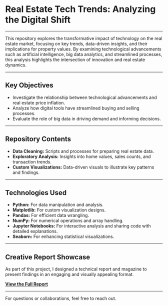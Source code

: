 # Real Estate Tech Trends: Analyzing the Digital Shift

---

This repository explores the transformative impact of technology on the real estate market, focusing on key trends, data-driven insights, and their implications for property values. By examining technological advancements such as artificial intelligence, big data analytics, and streamlined processes, this analysis highlights the intersection of innovation and real estate dynamics.

---

## Key Objectives
- Investigate the relationship between technological advancements and real estate price inflation.
- Analyze how digital tools have streamlined buying and selling processes.
- Evaluate the role of big data in driving demand and informing decisions.

---

## Repository Contents
- **Data Cleaning:** Scripts and processes for preparing real estate data.
- **Exploratory Analysis:** Insights into home values, sales counts, and transaction trends.
- **Custom Visualizations:** Data-driven visuals to illustrate key patterns and findings.

---

## Technologies Used
- **Python:** For data manipulation and analysis.
- **Matplotlib:** For custom visualization designs.
- **Pandas:** For efficient data wrangling.
- **NumPy:** For numerical operations and array handling.
- **Jupyter Notebooks:** For interactive analysis and sharing code with detailed explanations.
- **Seaborn:** For enhancing statistical visualizations.

---

## Creative Report Showcase
As part of this project, I designed a technical report and magazine to present findings in an engaging and visually appealing format.

[**View the Full Report**](https://github.com/Va11es/capstone/blob/main/DigitalShift.pdf)

---

For questions or collaborations, feel free to reach out.
